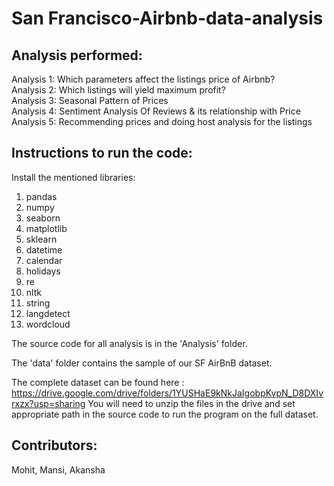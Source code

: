 # San Francisco-Airbnb-data-analysis

## Analysis performed:

Analysis 1: Which parameters affect the listings price of Airbnb? <br/>
Analysis 2: Which listings will yield maximum profit? <br/>
Analysis 3: Seasonal Pattern of Prices <br/>
Analysis 4: Sentiment Analysis Of Reviews & its relationship with Price <br/>
Analysis 5: Recommending prices and doing host analysis for the listings <br/>

## Instructions to run the code:

Install the mentioned libraries:
1) pandas
2) numpy
3) seaborn
4) matplotlib
5) sklearn
6) datetime
7) calendar
8) holidays
9) re
10) nltk
11) string
12) langdetect
13) wordcloud

The source code for all analysis is in the 'Analysis' folder.

The 'data' folder contains the sample of our SF AirBnB dataset.

The complete dataset can be found here : https://drive.google.com/drive/folders/1YUSHaE9kNkJaIgobpKvpN_D8DXIvrxzx?usp=sharing
You will need to unzip the files in the drive and set appropriate path in the source code to run the program on the full dataset.

## Contributors:
Mohit, Mansi, Akansha
